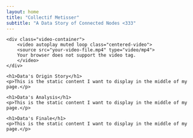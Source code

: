 ```yaml
---
layout: home
title: "Collectif Metisser"
subtitle: "A Data Story of Connected Nodes <333"
---
```


<div class="main-content">

    <div class="video-container">
        <video autoplay muted loop class="centered-video">
        <source src="your-video-file.mp4" type="video/mp4">
        Your browser does not support the video tag.
        </video>
    </div>

    <h1>Data's Origin Story</h1>
    <p>This is the static content I want to display in the middle of my page.</p>

    <h1>Data's Analysis</h1>
    <p>This is the static content I want to display in the middle of my page.</p>

    <h1>Data's Finale</h1>
    <p>This is the static content I want to display in the middle of my page.</p>
</div>

<style>
  /* Center the video container */
  .video-container {
    display: flex;
    justify-content: center;
    align-items: center;
    margin-bottom: 30px;  /* Add space between video and content */
  }

  /* Limit the video's size */
  .centered-video {
    width: 80%;      /* Set to 80% of the container's width (or adjust as needed) */
    max-width: 1200px; /* Set a maximum width so it doesn't get too big */
    height: auto;    /* Maintain the aspect ratio */
  }
</style>